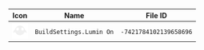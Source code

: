| Icon | Name | File ID |
| ---  | ---  | ---     |
| ![](BuildSettings.Lumin%20On.png) | `BuildSettings.Lumin On` | `-7421784102139658696` |
